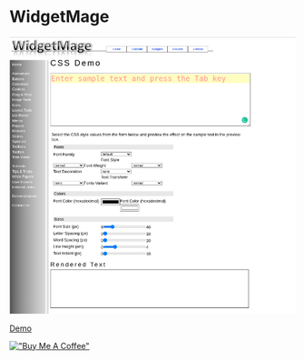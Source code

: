 # WidgetMage

[![WidgetMage](assets/widgetmage.png)](https://hesbon-osoro.github.io/WidgetMage)

[Demo](https://hesbon-osoro.github.io/WidgetMage)

[!["Buy Me A Coffee"](https://www.buymeacoffee.com/assets/img/custom_images/orange_img.png)](https://www.buymeacoffee.com/wazimu)
